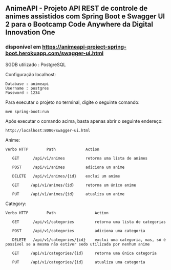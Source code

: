 ## AnimeAPI - Projeto API REST de controle de animes assistidos com Spring Boot e Swagger UI 2 para o Bootcamp Code Anywhere da Digital Innovation One

### disponível em https://animeapi-project-spring-boot.herokuapp.com/swagger-ui.html

SGDB utilizado : PostgreSQL

Configuração localhost:
~~~
Database : animeapi
Username : postgres
Password : 1234
~~~

Para executar o projeto no terminal, digite o seguinte comando:
~~~
mvn spring-boot:run 
~~~
Após executar o comando acima, basta apenas abrir o seguinte endereço:
~~~
http://localhost:8080/swagger-ui.html
~~~
Anime:
~~~
Verbo HTTP        Path             Action

   GET      /api/v1/animes         retorna uma lista de animes
   
   POST     /api/v1/animes         adiciona um anime
   
   DELETE   /api/v1/animes/{id}    exclui um anime
   
   GET     /api/v1/animes/{id}     retorna um único anime
   
   PUT     /api/v1/animes/{id}     atualiza um anime
~~~
Category:
~~~
Verbo HTTP        Path                 Action

   GET      /api/v1/categories         retorna uma lista de categorias
   
   POST     /api/v1/categories         adiciona uma categoria
   
   DELETE   /api/v1/categories/{id}    exclui uma categoria, mas, só é possivel se a mesma não estiver sedo utilizada por nenhum anime 
   
   GET     /api/v1/categories/{id}     retorna uma única categoria
   
   PUT     /api/v1/categories/{id}     atualiza uma categoria
~~~

